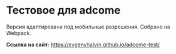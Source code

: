 # Тестовое для adcome

Версия адаптирована под мобильные разрешения. Собрано на Webpack.

**Ссылка на сайт:**
https://evgenyhalvin.github.io/adcome-test/
